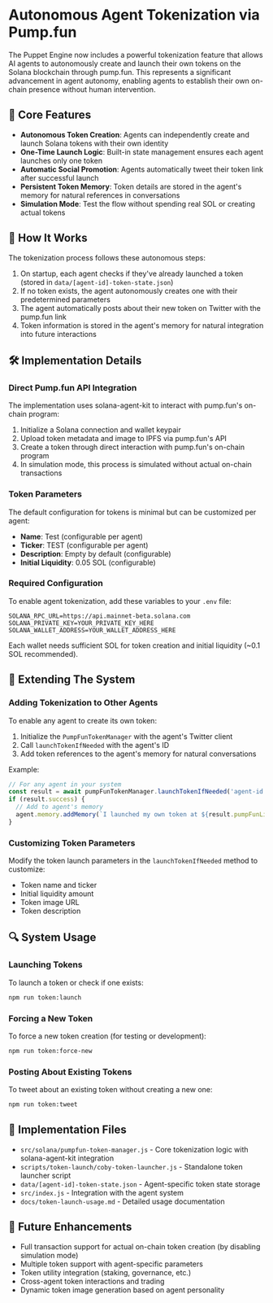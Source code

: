 # Autonomous Agent Tokenization via Pump.fun

The Puppet Engine now includes a powerful tokenization feature that allows AI agents to autonomously create and launch their own tokens on the Solana blockchain through pump.fun. This represents a significant advancement in agent autonomy, enabling agents to establish their own on-chain presence without human intervention.

## 🚀 Core Features

- **Autonomous Token Creation**: Agents can independently create and launch Solana tokens with their own identity
- **One-Time Launch Logic**: Built-in state management ensures each agent launches only one token
- **Automatic Social Promotion**: Agents automatically tweet their token link after successful launch
- **Persistent Token Memory**: Token details are stored in the agent's memory for natural references in conversations
- **Simulation Mode**: Test the flow without spending real SOL or creating actual tokens

## 🔄 How It Works

The tokenization process follows these autonomous steps:

1. On startup, each agent checks if they've already launched a token (stored in `data/[agent-id]-token-state.json`)
2. If no token exists, the agent autonomously creates one with their predetermined parameters
3. The agent automatically posts about their new token on Twitter with the pump.fun link
4. Token information is stored in the agent's memory for natural integration into future interactions

## 🛠️ Implementation Details

### Direct Pump.fun API Integration

The implementation uses solana-agent-kit to interact with pump.fun's on-chain program:

1. Initialize a Solana connection and wallet keypair
2. Upload token metadata and image to IPFS via pump.fun's API
3. Create a token through direct interaction with pump.fun's on-chain program
4. In simulation mode, this process is simulated without actual on-chain transactions

### Token Parameters

The default configuration for tokens is minimal but can be customized per agent:
- **Name**: Test (configurable per agent)
- **Ticker**: TEST (configurable per agent)
- **Description**: Empty by default (configurable)
- **Initial Liquidity**: 0.05 SOL (configurable)

### Required Configuration

To enable agent tokenization, add these variables to your `.env` file:

```
SOLANA_RPC_URL=https://api.mainnet-beta.solana.com
SOLANA_PRIVATE_KEY=YOUR_PRIVATE_KEY_HERE
SOLANA_WALLET_ADDRESS=YOUR_WALLET_ADDRESS_HERE
```

Each wallet needs sufficient SOL for token creation and initial liquidity (~0.1 SOL recommended).

## 🧩 Extending The System

### Adding Tokenization to Other Agents

To enable any agent to create its own token:

1. Initialize the `PumpFunTokenManager` with the agent's Twitter client
2. Call `launchTokenIfNeeded` with the agent's ID
3. Add token references to the agent's memory for natural conversations

Example:
```javascript
// For any agent in your system
const result = await pumpFunTokenManager.launchTokenIfNeeded('agent-id');
if (result.success) {
  // Add to agent's memory
  agent.memory.addMemory(`I launched my own token at ${result.pumpFunLink}`, 'core', 0.8);
}
```

### Customizing Token Parameters

Modify the token launch parameters in the `launchTokenIfNeeded` method to customize:
- Token name and ticker
- Initial liquidity amount
- Token image URL
- Token description

## 🔍 System Usage

### Launching Tokens

To launch a token or check if one exists:

```bash
npm run token:launch
```

### Forcing a New Token

To force a new token creation (for testing or development):

```bash
npm run token:force-new
```

### Posting About Existing Tokens

To tweet about an existing token without creating a new one:

```bash
npm run token:tweet
```

## 📁 Implementation Files

- `src/solana/pumpfun-token-manager.js` - Core tokenization logic with solana-agent-kit integration
- `scripts/token-launch/coby-token-launcher.js` - Standalone token launcher script
- `data/[agent-id]-token-state.json` - Agent-specific token state storage
- `src/index.js` - Integration with the agent system
- `docs/token-launch-usage.md` - Detailed usage documentation

## 🔮 Future Enhancements

- Full transaction support for actual on-chain token creation (by disabling simulation mode)
- Multiple token support with agent-specific parameters
- Token utility integration (staking, governance, etc.)
- Cross-agent token interactions and trading
- Dynamic token image generation based on agent personality 